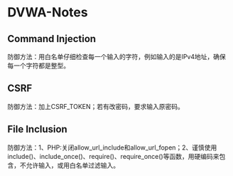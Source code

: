 # DVWA-Notes

## Command Injection
防御方法：用白名单仔细检查每一个输入的字符，例如输入的是IPv4地址，确保每一个字符都是整型。

## CSRF
防御方法：加上CSRF_TOKEN；若有改密码，要求输入原密码。

## File Inclusion
防御方法：1、PHP:关闭allow_url_include和allow_url_fopen；2、谨慎使用include()、include_once()、require()、require_once()等函数，用硬编码来包含，不允许输入，或用白名单过滤输入。
